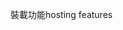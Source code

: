 <span data-ttu-id="54dd6-101">裝載功能</span><span class="sxs-lookup"><span data-stu-id="54dd6-101">hosting features</span></span>